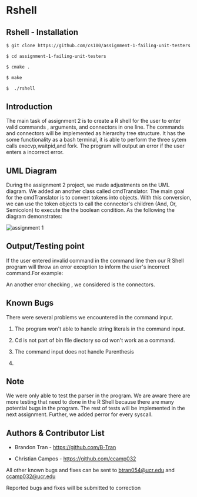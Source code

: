 Rshell
===
## Rshell - Installation
```bash
$ git clone https://github.com/cs100/assignment-1-failing-unit-testers.git

$ cd assignment-1-failing-unit-testers

$ cmake .

$ make

$  ./rshell
```


## Introduction 
The main task of assignment 2 is to create a R shell for the user to enter valid commands , arguments, and connectors in one line. The commands and connectors will be implemented as hierarchy tree structure. It has the some functionality as a bash terminal, it is able to perform the three sytem calls execvp,waitpid,and fork. 
The program will output an error if the user enters a incorrect error. 


## UML Diagram 
 During the assignment 2 project, we made adjustments on the UML diagram. We added an another class called cmdTranslator. The main goal for the cmdTranslator is to convert tokens into objects. With this conversion, we can use the token objects to call the connector's children (And, Or, Semicolon) to execute the the boolean condition. As the following the diagram demonstrates:

![assignment 1](https://user-images.githubusercontent.com/43591097/48861992-d37fe480-ed79-11e8-8033-6dc0a29ee0e6.png)

## Output/Testing point
 If the user entered invalid command in the command line then our R Shell program will throw an error exception to inform the user's incorrect command.For example:

 

An another error checking , we considered is the connectors. 
 

 
## Known Bugs

There were several problems we encountered  in the command input.

1. The program won't able to handle string literals in the command input. 
 
2. Cd is not part of bin file diectory so cd won't work as a command.  

3. The command input does not handle Parenthesis 

4. 



## Note
We were only able to test the parser in the program. We are aware there are more testing that need to done in the R Shell because there are many potential bugs in the program. The rest of tests will be implemented in the next assignment. 
Further, we added perror for every syscall.

## Authors & Contributor List

* Brandon Tran - https://github.com/B-Tran

* Christian Campos - https://github.com/ccamp032

All other known bugs and fixes can be sent to btran054@ucr.edu and ccamp032@ucr.edu 

Reported bugs and fixes will be submitted to correction



